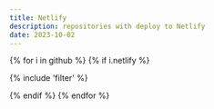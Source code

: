 ```yaml
---
title: Netlify
description: repositories with deploy to Netlify
date: 2023-10-02
---
```

{% for i in github %}
{% if i.netlify %}

{% include 'filter' %}

{% endif %}
{% endfor %}